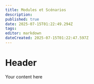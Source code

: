 ```yaml
---
title: Modules et Scénarios
description: 
published: true
date: 2025-07-15T01:22:49.294Z
tags: 
editor: markdown
dateCreated: 2025-07-15T01:22:47.597Z
---
```


# Header
Your content here